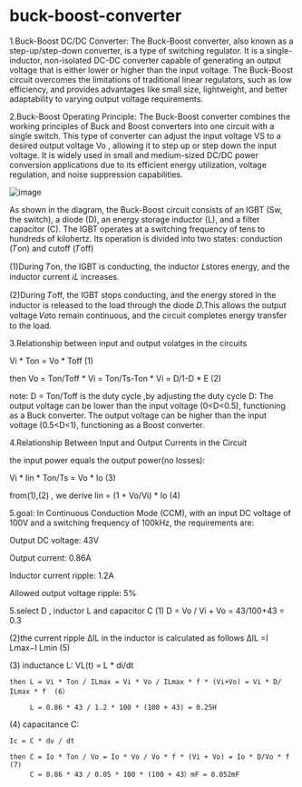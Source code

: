 # buck-boost-converter


1.Buck-Boost DC/DC Converter:
The Buck-Boost converter, also known as a step-up/step-down converter, is a type of switching regulator. It is a single-inductor, non-isolated DC-DC converter capable of generating an output voltage that is either lower or higher than the input voltage. The Buck-Boost circuit overcomes the limitations of traditional linear regulators, such as low efficiency, and provides advantages like small size, lightweight, and better adaptability to varying output voltage requirements.




2.Buck-Boost Operating Principle:
The Buck-Boost converter combines the working principles of Buck and Boost converters into one circuit with a single switch. This type of converter can adjust the input voltage VS to a desired output voltage Vo , allowing it to step up or step down the input voltage. It is widely used in small and medium-sized DC/DC power conversion applications due to its efficient energy utilization, voltage regulation, and noise suppression capabilities.




![image](https://github.com/user-attachments/assets/2fc16abf-201f-4104-99cf-c8f2227b3c10)




As shown in the diagram, the Buck-Boost circuit consists of an IGBT (Sw, the switch), a diode (D), an energy storage inductor (L), and a filter capacitor (C). The IGBT operates at a switching frequency of tens to hundreds of kilohertz. Its operation is divided into two states: conduction (𝑇on) and cutoff (𝑇off)

(1)During 𝑇on, the IGBT is conducting, the inductor 𝐿stores energy, and the inductor current 𝑖𝐿 increases.

(2)During 𝑇off, the IGBT stops conducting, and the energy stored in the inductor is released to the load through the diode 𝐷.This allows the output voltage 𝑉𝑜to remain continuous, and the circuit completes energy transfer to the load.


3.Relationship between input and output volatges in the circuits

  Vi * Ton = Vo * Toff (1)
  
  then Vo =  Ton/Toff * Vi = Ton/Ts-Ton * Vi = D/1-D * E (2)

  
note: D = Ton/Toff is the duty cycle ,by adjusting the duty cycle D:
The output voltage can be lower than the input voltage (0<D<0.5), functioning as a Buck converter.
The output voltage can be higher than the input voltage (0.5<D<1), functioning as a Boost converter.




4.Relationship Between Input and Output Currents in the Circuit


the input power equals the output power(no losses):
 
  
  Vi * Iin * Ton/Ts = Vo * Io  (3)
  
  from(1),(2) , we derive Iin = (1 + Vo/Vi) * Io   (4)





5.goal:
In Continuous Conduction Mode (CCM), with an input DC voltage of 100V and a switching frequency of 100kHz, the requirements are:

Output DC voltage: 43V

Output current: 0.86A

Inductor current ripple: 1.2A

Allowed output voltage ripple: 5%





5.select D , inductor L and capacitor C
(1) D = Vo / Vi + Vo = 43/100+43 = 0.3  



(2)the current ripple  ΔIL in the inductor is calculated as follows
      ΔIL =I Lmax−I Lmin       (5)


(3) inductance L:
    VL(t) = L * di/dt 
    
    then L = Vi * Ton / ILmax = Vi * Vo / ILmax * f * (Vi+Vo) = Vi * D/ ILmax * f  (6）

         L = 0.86 * 43 / 1.2 * 100 * (100 + 43) = 0.25H
    
    
(4) capacitance C:

    Ic = C * dv / dt 

    then C = Io * Ton / Vo = Io * Vo / Vo * f * (Vi + Vo) = Io * D/Vo * f   (7)       
         C = 0.86 * 43 / 0.05 * 100 * (100 + 43）mF = 0.052mF
